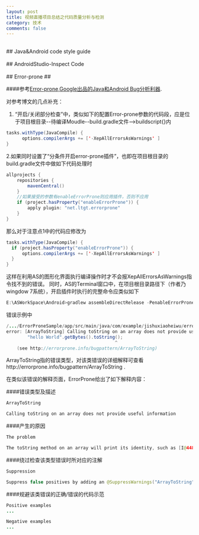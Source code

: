 ```yaml
---
layout: post
title: 视频直播项目总结之代码质量分析与检测
category: 技术
comments: false
---
```


<br/>
## Java&Android code style guide
<br/>

<br/>
## AndroidStudio-Inspect Code

<br/>

<br/>
## Error-prone ##

####参考[Error-prone,Google出品的Java和Android Bug分析利器](http://droidyue.com/blog/2017/04/09/error-prone-tool-for-java-and-android/). 

对参考博文的几点补充：<br/>
1. “开启/关闭部分检查”中，类似如下的配置Error-prone参数的代码段，应是位于项目根目录--待编译Moudle--build.gradle文件-->buildscript{}内

```java
tasks.withType(JavaCompile) {
      options.compilerArgs += ['-XepAllErrorsAsWarnings' ]
}
```

2.如果同时设置了“分条件开启error-prone插件”，也即在项目根目录的build.gradle文件中做如下代码处理时

```java
allprojects {
    repositories {
        mavenCentral()
    }
    //如果接受的参数有enableErrorProne则应用插件，否则不应用
    if (project.hasProperty("enableErrorProne")) {
        apply plugin: "net.ltgt.errorprone"
    }
}
```

那么对于注意点1中的代码应修改为

```java
tasks.withType(JavaCompile) {
  if (project.hasProperty("enableErrorProne")) {
      options.compilerArgs += ['-XepAllErrorsAsWarnings' ]
  }
}
```

这样在利用AS的图形化界面执行编译操作时才不会报XepAllErrorsAsWarnings指令找不到的错误。
同时，AS的Terminal窗口中，在项目根目录路径下（作者乃wingdow 7系统），开启插件时执行的完整命令应类似如下

```java
E:\ASWorkSpace\Android>gradlew assembleDirectRelease -PenableErrorProne
```

错误示例中

```java
/.../ErrorProneSample/app/src/main/java/com/example/jishuxiaoheiwu/errorpronesample/MainActivity.java:16:
error: [ArrayToString] Calling toString on an array does not provide useful information
        "hello World".getBytes().toString();
                                         ^
    (see http://errorprone.info/bugpattern/ArrayToString)
```

ArrayToString指的错误类型，对该类错误的详细解释可查看http://errorprone.info/bugpattern/ArrayToString .

在类似该错误的解释页面，ErrorProne给出了如下解释内容：

####错误类型及描述

```java
ArrayToString

Calling toString on an array does not provide useful information
```

####产生的原因


```java
The problem

The toString method on an array will print its identity, such as [I@4488aabb. This is almost never needed. Use Arrays.toString to print a human-readable summary
```


####绕过检查该类型错误时所对应的注解


```java
Suppression

Suppress false positives by adding an @SuppressWarnings("ArrayToString") annotation to the enclosing element.
```

####规避该类错误的正确/错误的代码示范


```java
Positive examples
...

Negative examples
...
```
